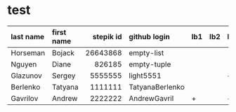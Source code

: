 # test

| last name   | first name   |   stepik id | github login    | lb1   | lb2   | lb3   | lb4   | ts1   | ts2   | tp   | pj   |
|:------------|:-------------|------------:|:----------------|:------|:------|:------|:------|:------|:------|:-----|:-----|
| Horseman    | Bojack       |    26643868 | empty-list      |       |       |       |       |       |       |      |      |
| Nguyen      | Diane        |      826185 | empty-tuple     |       |       |       |       |       |       |      |      |
| Glazunov    | Sergey       |     5555555 | light5551       |       |       | +     | ?     |       |       |      |      |
| Berlenko    | Tatyana      |     1111111 | TatyanaBerlenko |       |       |       |       |       |       |      |      |
| Gavrilov    | Andrew       |     2222222 | AndrewGavril    | +     |       | +     |       |       |       |      |      |
